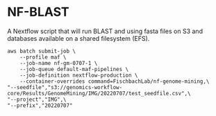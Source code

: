 # NF-BLAST

A Nextflow script that will run BLAST and using fasta files on S3 and databases available on a shared filesystem (EFS).

```{bash}
aws batch submit-job \
    --profile maf \
    --job-name nf-gm-0707-1 \
    --job-queue default-maf-pipelines \
    --job-definition nextflow-production \
    --container-overrides command=FischbachLab/nf-genome-mining,\
"--seedfile","s3://genomics-workflow-core/Results/GenomeMining/IMG/20220707/test_seedfile.csv",\
"--project","IMG",\
"--prefix","20220707"
```
